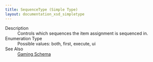 ```yaml
---
title: SequenceType (Simple Type)
layout: documentation_xsd_simpletype
---
```

<dl>
  <dt>Description</dt>
  <dd>                 Controls which sequences the item assignment is sequenced in.             </dd>
  <dt>Enumeration Type</dt>
  <dd>Possible values: both, first, execute, ui</dd>
  <dt>See Also</dt>
  <dd>
    <a href="../gaming">Gaming Schema</a>
  </dd>
</dl>

